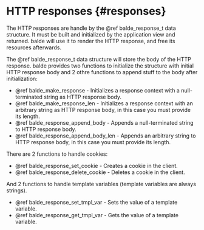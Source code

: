 HTTP responses {#responses}
==============

The HTTP responses are handle by the @ref balde_response_t data structure. It must be built and initialized by the application view and returned. balde will use it to render the HTTP response, and free its resources afterwards.

The @ref balde_response_t data structure will store the body of the HTTP response. balde provides two functions to initialize the structure with initial HTTP response body and 2 othre functions to append stuff to the body after initialization:

- @ref balde_make_response - Initializes a response context with a null-terminated string as HTTP response body.
- @ref balde_make_response_len - Initializes a response context with an arbitrary string as HTTP response body, in this case you must provide its length.
- @ref balde_response_append_body - Appends a null-terminated string to HTTP response body.
- @ref balde_response_append_body_len - Appends an arbitrary string to HTTP response body, in this case you must provide its length.

There are 2 functions to handle cookies:

- @ref balde_response_set_cookie - Creates a cookie in the client.
- @ref balde_response_delete_cookie - Deletes a cookie in the client.

And 2 functions to handle template variables (template variables are always strings).

- @ref balde_response_set_tmpl_var - Sets the value of a template variable.
- @ref balde_response_get_tmpl_var - Gets the value of a template variable.
